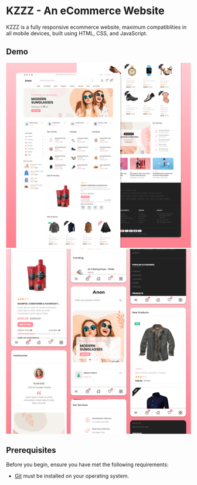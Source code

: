 # KZZZ - An eCommerce Website



KZZZ is a fully responsive ecommerce website, maximum compatiblities in all mobile devices, built using HTML, CSS, and JavaScript.

## Demo

![KZZZ Desktop Demo](./website-demo-image/desktop.png "Desktop Demo")
![KZZZ Mobile Demo](./website-demo-image/mobile.png "Mobile Demo")

## Prerequisites

Before you begin, ensure you have met the following requirements:

* [Git](https://git-scm.com/downloads "Download Git") must be installed on your operating system.


